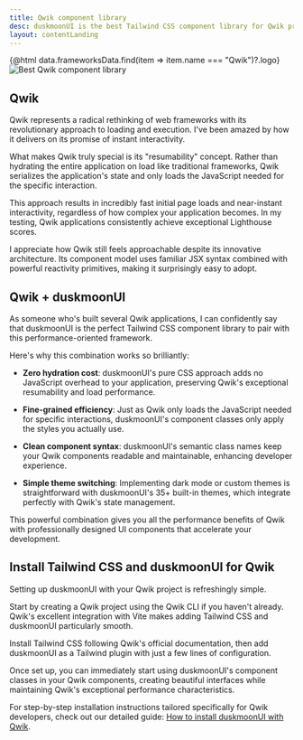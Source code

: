 ```yaml
---
title: Qwik component library
desc: duskmoonUI is the best Tailwind CSS component library for Qwik projects
layout: contentLanding
---
```


<script>
  import Translate from "$components/Translate.svelte"
  import Testimonials from "$components/Testimonials.svelte"
  export let data
</script>

<div class="mx-auto not-prose max-w-4xl py-12 p-6 from-base-300 rounded-box outline-base-content/5 mt-12 mb-6 items-center justify-center gap-8 bg-linear-to-b bg-center outline-2 outline-offset-6">
<div class="max-w-96 items-center w-full grid grid-cols-2 gap-6 lg:gap-12 [&>svg]:w-full [&>svg]:h-auto mx-auto">
{@html data.frameworksData.find(item => item.name === "Qwik")?.logo}
<img class="w-full h-auto" src="https://img.duskmoonui.com/images/duskmoonui/mark-static.svg" alt="Best Qwik component library" />
</div>
</div>

## Qwik

Qwik represents a radical rethinking of web frameworks with its revolutionary approach to loading and execution. I've been amazed by how it delivers on its promise of instant interactivity.

What makes Qwik truly special is its "resumability" concept. Rather than hydrating the entire application on load like traditional frameworks, Qwik serializes the application's state and only loads the JavaScript needed for the specific interaction.

This approach results in incredibly fast initial page loads and near-instant interactivity, regardless of how complex your application becomes. In my testing, Qwik applications consistently achieve exceptional Lighthouse scores.

I appreciate how Qwik still feels approachable despite its innovative architecture. Its component model uses familiar JSX syntax combined with powerful reactivity primitives, making it surprisingly easy to adopt.

## Qwik + duskmoonUI

As someone who's built several Qwik applications, I can confidently say that duskmoonUI is the perfect Tailwind CSS component library to pair with this performance-oriented framework.

Here's why this combination works so brilliantly:

- **Zero hydration cost**: duskmoonUI's pure CSS approach adds no JavaScript overhead to your application, preserving Qwik's exceptional resumability and load performance.

- **Fine-grained efficiency**: Just as Qwik only loads the JavaScript needed for specific interactions, duskmoonUI's component classes only apply the styles you actually use.

- **Clean component syntax**: duskmoonUI's semantic class names keep your Qwik components readable and maintainable, enhancing developer experience.

- **Simple theme switching**: Implementing dark mode or custom themes is straightforward with duskmoonUI's 35+ built-in themes, which integrate perfectly with Qwik's state management.

This powerful combination gives you all the performance benefits of Qwik with professionally designed UI components that accelerate your development.

<div dir="ltr" class="left-[50%] rtl:left-[-50%] relative translate-x-[-50%] rtl:translate-x-[50%] my-12 w-[calc(100vw-2rem)]">
  <Testimonials items={data.testimonials} limit="6" />
</div>

## Install Tailwind CSS and duskmoonUI for Qwik

Setting up duskmoonUI with your Qwik project is refreshingly simple.

Start by creating a Qwik project using the Qwik CLI if you haven't already. Qwik's excellent integration with Vite makes adding Tailwind CSS and duskmoonUI particularly smooth.

Install Tailwind CSS following Qwik's official documentation, then add duskmoonUI as a Tailwind plugin with just a few lines of configuration.

Once set up, you can immediately start using duskmoonUI's component classes in your Qwik components, creating beautiful interfaces while maintaining Qwik's exceptional performance characteristics.

For step-by-step installation instructions tailored specifically for Qwik developers, check out our detailed guide: [How to install duskmoonUI with Qwik](/docs/install/qwik/).
